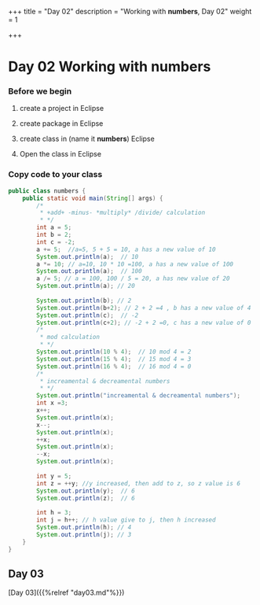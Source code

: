 +++
title = "Day 02"
description = "Working with **numbers**, Day 02"
weight = 1

+++

# Day 02 Working with numbers

### Before we begin

1. create a project in Eclipse

2. create package in Eclipse
3. create class in (name it **numbers**) Eclipse
4. Open the class in Eclipse

### Copy code to your class

```java
public class numbers {
	public static void main(String[] args) {
		/*
		 * +add+ -minus- *multiply* /divide/ calculation 
		 * */
		int a = 5;
		int b = 2;
		int c = -2;
		a += 5;  //a=5, 5 + 5 = 10, a has a new value of 10
		System.out.println(a);  // 10
		a *= 10; // a=10, 10 * 10 =100, a has a new value of 100
		System.out.println(a);  // 100
		a /= 5; // a = 100, 100 / 5 = 20, a has new value of 20
		System.out.println(a); // 20
		
		System.out.println(b); // 2
		System.out.println(b+2); // 2 + 2 =4 , b has a new value of 4
		System.out.println(c);  // -2
		System.out.println(c+2); // -2 + 2 =0, c has a new value of 0
		/*
		 * mod calculation
		 * */
		System.out.println(10 % 4);  // 10 mod 4 = 2
		System.out.println(15 % 4);  // 15 mod 4 = 3
		System.out.println(16 % 4);  // 16 mod 4 = 0
		/*
		 * increamental & decreamental numbers
		 * */
		System.out.println("increamental & decreamental numbers");
		int x =3;
		x++;
		System.out.println(x);
		x--;
		System.out.println(x);
		++x;
		System.out.println(x);
		--x;
		System.out.println(x);
		
		int y = 5;
		int z = ++y; //y increased, then add to z, so z value is 6
		System.out.println(y);  // 6
		System.out.println(z);  // 6
		
		int h = 3;
		int j = h++; // h value give to j, then h increased
		System.out.println(h); // 4
		System.out.println(j); // 3
	}
}
```


## Day 03

[Day 03]({{%relref "day03.md"%}})